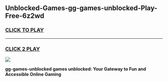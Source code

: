 
## Unblocked-Games-gg-games-unblocked-Play-Free-6z2wd
<h3>
<a href="https://premium76.site?title=gg-games-unblocked&ref=10A">CLICK TO PLAY</a></h3>
<hr>

<h3>
<a href="https://premium76.site?title=gg-games-unblocked&ref=10A">CLICK 2 PLAY</a>
  
</h3>

<a href="https://premium76.site?title=gg-games-unblocked&ref=10A"><img src="https://clearcache.store/games.png"></a>


**gg-games-unblocked games unblocked: Your Gateway to Fun and Accessible Online Gaming**
